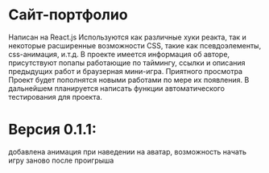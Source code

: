 # Сайт-портфолио
Написан на React.js
Используются как различные хуки реакта, так и некоторые расширенные возможности CSS, такие как псевдоэлементы, css-анимация, и.т.д.
В проекте имеется информация об авторе, присутствуют попапы работающие по таймингу, ссылки и описания предыдущих работ и браузерная мини-игра.
Приятного просмотра
Проект будет пополнятся новыми работами по мере их появления.
В дальнейшем планируется написать функции автоматического тестирования для проекта.
# Версия 0.1.1:
добавлена анимация при наведении на аватар, возможность начать игру заново после проигрыша
